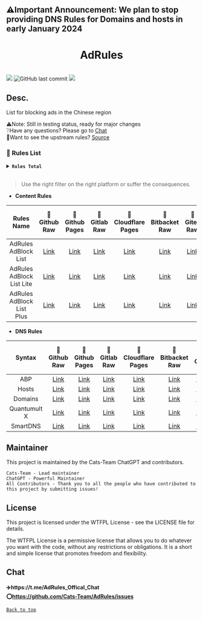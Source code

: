 ## ⚠️Important Announcement: We plan to stop providing DNS Rules for Domains and hosts in early January 2024
<center>

<h1>AdRules</h1>

</center>
<br>
<img src="https://img.shields.io/github/stars/Cats-Team/AdRules?style=flat-square&color=yellow">
<img alt="GitHub last commit" src="https://img.shields.io/github/last-commit/cats-team/adrules?style=flat-square&color=red">
<img src="https://img.shields.io/github/license/Cats-Team/AdRules?style=flat-square">

</centre>

## Desc.
List for blocking ads in the Chinese region

⚠️Note: Still in testing status, ready for major changes   
❔Have any questions? Please go to [Chat](#chat)  
📃Want to see the upstream rules? [Source](/Source.md)
<br>  

### 📃 Rules List

<details><summary><strong><code>Rules Total</code></strong></summary></code>
<br>

```
Update Time: 2023-10-05 08:03:37  

AdRules AdBlock List : 110173 

AdRules AdBlock List Lite : 32160 

AdRules AdBlock List Plus : 261669 

AdRules DNS List : 89036 
``` 
</details>
<br>


> Use the right filter on the right platform or suffer the consequences.
> 
- **Content Rules**

| Rules Name 	| 🚀Github Raw 	| 🚀Github Pages 	| 🚀Gitlab Raw 	| 🚀Cloudflare Pages 	| 🚀Bitbacket Raw 	| 🚀Gitea Raw 	| 🚀Gitlab Raw (CN) 	|
|:---:	|:---:	|:---:	|:---:	|:---:	|:---:	|:---:	|:---:	|
| AdRules AdBlock List 	| [Link](https://raw.githubusercontent.com/Cats-Team/AdRules/main/adblock.txt) 	| [Link](https://gp.adrules.top/adblock.txt) 	| [Link](https://gitlab.com/cats-team/adrules/-/raw/main/adblock.txt) 	| [Link](https://adrules.top/adblock.txt) 	| [Link](https://bitbucket.org/hacamer/adrules/raw/main/adblock.txt) 	| [Link](https://gitea.com/Cats-Team/AdRules/raw/branch/main/adblock.txt) 	| [Link](https://jihulab.com/cats-team/adrules/-/raw/main/adblock.txt) 	|
| AdRules AdBlock List Lite 	| [Link](https://raw.githubusercontent.com/Cats-Team/AdRules/main/adblock_lite.txt) 	| [Link](https://gp.adrules.top/adblock_lite.txt) 	| [Link](https://gitlab.com/cats-team/adrules/-/raw/main/adblock_lite.txt) 	| [Link](https://adrules.top/adblock_lite.txt) 	| [Link](https://bitbucket.org/hacamer/adrules/raw/main/adblock_lite.txt) 	| [Link](https://gitea.com/Cats-Team/AdRules/raw/branch/main/adblock_lite.txt) 	| [Link](https://jihulab.com/cats-team/adrules/-/raw/main/adblock_lite.txt) 	|
| AdRules AdBlock List Plus 	| [Link](https://raw.githubusercontent.com/Cats-Team/AdRules/main/adblock_plus.txt) 	| [Link](https://gp.adrules.top/adblock_plus.txt) 	| [Link](https://gitlab.com/cats-team/adrules/-/raw/main/adblock_plus.txt) 	| [Link](https://adrules.top/adblock_plus.txt) 	| [Link](https://bitbucket.org/hacamer/adrules/raw/main/adblock_plus.txt) 	| [Link](https://gitea.com/Cats-Team/AdRules/raw/branch/main/adblock_plus.txt) 	| [Link](https://jihulab.com/cats-team/adrules/-/raw/main/adblock_plus.txt) 	|

- **DNS Rules**

| Syntax 	| 🚀Github Raw 	| 🚀Github Pages 	| 🚀Gitlab Raw 	| 🚀Cloudflare Pages 	| 🚀Bitbacket Raw 	| 🚀Gitea 	| 🚀Gitlab Raw (CN) 	|
|:---:	|:---:	|:---:	|:---:	|:---:	|:---:	|:---:	|:---:	|
| ABP 	| [Link](https://raw.githubusercontent.com/Cats-Team/AdRules/main/dns.txt) 	| [Link](https://gp.adrules.top/dns.txt) 	| [Link](https://gitlab.com/cats-team/adrules/-/raw/main/dns.txt) 	| [Link](https://adrules.top/dns.txt) 	| [Link](https://bitbucket.org/hacamer/adrules/raw/main/dns.txt) 	| [Link](https://gitea.com/Cats-Team/AdRules/raw/branch/main/dns.txt) 	| [Link](https://jihulab.com/cats-team/adrules/-/raw/main/dns.txt) 	|
| Hosts 	| [Link](https://raw.githubusercontent.com/Cats-Team/AdRules/main/hosts.txt) 	| [Link](https://gp.adrules.top/hosts.txt) 	| [Link](https://gitlab.com/cats-team/adrules/-/raw/main/hosts.txt) 	| [Link](https://adrules.top/hosts.txt) 	| [Link](https://bitbucket.org/hacamer/adrules/raw/main/hosts.txt) 	| [Link](https://gitea.com/Cats-Team/AdRules/raw/branch/main/hosts.txt) 	| [Link](https://jihulab.com/cats-team/adrules/-/raw/main/hosts.txt) 	|
| Domains 	| [Link](https://raw.githubusercontent.com/Cats-Team/AdRules/main/ad-domains.txt) 	| [Link](https://cats-team.github.io/AdRules/ad-domains.txt) 	| [Link](https://gitlab.com/cats-team/adrules/-/raw/main/ad-domains.txt) 	| [Link](https://adrules.top/ad-domains.txt) 	| [Link](https://bitbucket.org/hacamer/adrules/raw/main/ad-domains.txt) 	| [Link](https://gitea.com/Cats-Team/AdRules/raw/branch/main/ad-domains.txt) 	| [Link](https://jihulab.com/cats-team/adrules/-/raw/main/ad-domains.txt) 	|
| Quantumult X 	| [Link](https://raw.githubusercontent.com/Cats-Team/AdRules/main/qx.conf) 	| [Link](https://gp.adrules.top/qx.conf) 	| [Link](https://gitlab.com/cats-team/adrules/-/raw/main/qx.conf) 	| [Link](https://adrules.top/qx.conf) 	| [Link](https://bitbucket.org/hacamer/adrules/raw/main/qx.conf) 	| [Link](https://gitea.com/Cats-Team/AdRules/raw/branch/main/qx.conf) 	| [Link](https://jihulab.com/cats-team/adrules/-/raw/main/qx.conf) 	|
| SmartDNS 	| [Link](https://raw.githubusercontent.com/Cats-Team/AdRules/main/smart-dns.conf) 	| [Link](https://gp.adrules.top/smart-dns.conf) 	| [Link](https://gitlab.com/cats-team/adrules/-/raw/main/smart-dns.conf) 	| [Link](https://adrules.top/smart-dns.conf) 	| [Link](https://bitbucket.org/hacamer/adrules/raw/main/smart-dns.conf) 	| [Link](https://gitea.com/Cats-Team/AdRules/raw/branch/smart-dns.conf) 	| [Link](https://jihulab.com/cats-team/adrules/-/raw/main/smart-dns.conf) 	|

## Maintainer

This project is maintained by the Cats-Team ChatGPT and contributors.

    Cats-Team - Lead maintainer
    ChatGPT - Powerful Maintainer
    All Contributors - Thank you to all the people who have contributed to this project by submitting issues!

## License
This project is licensed under the WTFPL License - see the LICENSE file for details.

The WTFPL License is a permissive license that allows you to do whatever you want with the code, without any restrictions or obligations. It is a short and simple license that promotes freedom and flexibility.

## Chat

**✈️https://t.me/AdRules_Offical_Chat**  
**⭕https://github.com/Cats-Team/AdRules/issues**



[<code><kbd>Back to top</kbd></code>](#)
